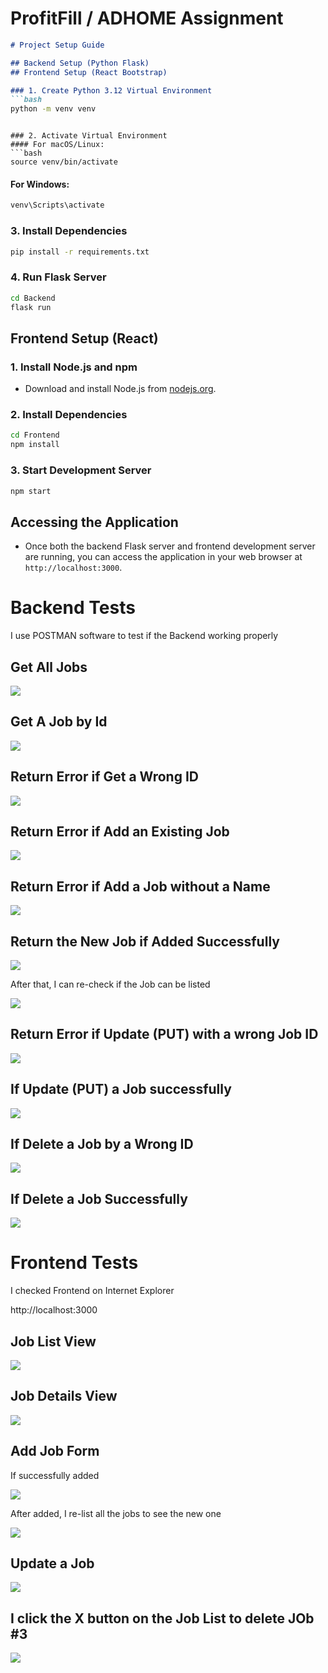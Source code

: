 # ProfitFill / ADHOME Assignment

```markdown
# Project Setup Guide

## Backend Setup (Python Flask)
## Frontend Setup (React Bootstrap)

### 1. Create Python 3.12 Virtual Environment
```bash
python -m venv venv
```
```

### 2. Activate Virtual Environment
#### For macOS/Linux:
```bash
source venv/bin/activate
```
#### For Windows:
```bash
venv\Scripts\activate
```

### 3. Install Dependencies
```bash
pip install -r requirements.txt
```

### 4. Run Flask Server
```bash
cd Backend
flask run
```

## Frontend Setup (React)

### 1. Install Node.js and npm
- Download and install Node.js from [nodejs.org](https://nodejs.org/).

### 2. Install Dependencies
```bash
cd Frontend
npm install
```

### 3. Start Development Server
```bash
npm start
```

## Accessing the Application
- Once both the backend Flask server and frontend development server are running, you can access the application in your web browser at `http://localhost:3000`.

# Backend Tests

I use POSTMAN software to test if the Backend working properly
## Get All Jobs

<img src="images/be_getjobs.png">

## Get A Job by Id

<img src="images/be_getjobid.png">

## Return Error if Get a Wrong ID

<img src="images/be_getjobsid_notfound.png">

## Return Error if Add an Existing Job

<img src="images/be_postjobs_dup.png">

## Return Error if Add a Job without a Name

<img src="images/be_postjobs_wocustomername.png">

## Return the New Job if Added Successfully

<img src="images/be_postjobs.png">

After that, I can re-check if the Job can be listed

<img src="images/be_postjobs_check.png">

## Return Error if Update (PUT) with a wrong Job ID

<img src="images/be_putjobs_idnotfound.png">

## If Update (PUT) a Job successfully

<img src="images/be_putjobs.png">

## If Delete a Job by a Wrong ID

<img src="images/be_deletejobs_wrongid.png">

## If Delete a Job Successfully

<img src="images/be_deletejobs.png">

# Frontend Tests

I checked Frontend on Internet Explorer

http://localhost:3000

## Job List View

<img src="images/fe.png">

## Job Details View

<img src="images/fe_jobdetails.png">

## Add Job Form

If successfully added

<img src="images/fe_addjob.png">

After added, I re-list all the jobs to see the new one

<img src="images/fe_addjob2.png">

## Update a Job

<img src="images/fe_jobupdate.png">

## I click the X button on the Job List to delete JOb #3

<img src="images/fe_jobdelete.png">